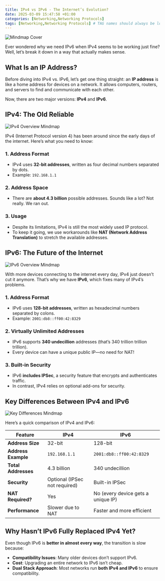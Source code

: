 ```yaml
---
title: IPv4 vs IPv6 - The Internet’s Evolution?
date: 2025-03-09 15:47:58 +01:00
categories: [Networking,Networking Protocols]
tags: [Networking,Networking Protocols] # TAG names should always be lowercase
---
```


![Mindmap Cover](https://raw.githubusercontent.com/zared1/zared1.github.io/refs/main/zared1/assets/Posts_img/Networking/17/IPv4%20vs.%20IPv6.png)  

Ever wondered why we need IPv6 when IPv4 seems to be working just fine? Well, let’s break it down in a way that actually makes sense.  

## What Is an IP Address?  

Before diving into IPv4 vs. IPv6, let’s get one thing straight: an **IP address** is like a home address for devices on a network. It allows computers, routers, and servers to find and communicate with each other.  

Now, there are two major versions: **IPv4** and **IPv6**.  

## IPv4: The Old Reliable  

![IPv4 Overview Mindmap](https://raw.githubusercontent.com/zared1/zared1.github.io/refs/main/zared1/assets/Posts_img/Networking/17/IPv4%20Overview.png)  

IPv4 (Internet Protocol version 4) has been around since the early days of the internet. Here’s what you need to know:  

### 1. **Address Format**  
   - IPv4 uses **32-bit addresses**, written as four decimal numbers separated by dots.  
   - Example: `192.168.1.1`  

### 2. **Address Space**  
   - There are **about 4.3 billion** possible addresses. Sounds like a lot? Not really. We ran out.  

### 3. **Usage**  
   - Despite its limitations, IPv4 is still the most widely used IP protocol.  
   - To keep it going, we use workarounds like **NAT (Network Address Translation)** to stretch the available addresses.  

## IPv6: The Future of the Internet  

![IPv6 Overview Mindmap](https://raw.githubusercontent.com/zared1/zared1.github.io/refs/main/zared1/assets/Posts_img/Networking/17/IPv6%20Overview.png)  

With more devices connecting to the internet every day, IPv4 just doesn’t cut it anymore. That’s why we have **IPv6**, which fixes many of IPv4’s problems.  

### 1. **Address Format**  
   - IPv6 uses **128-bit addresses**, written as hexadecimal numbers separated by colons.  
   - Example: `2001:db8::ff00:42:8329`  

### 2. **Virtually Unlimited Addresses**  
   - IPv6 supports **340 undecillion** addresses (that’s 340 trillion trillion trillion).  
   - Every device can have a unique public IP—no need for NAT!  

### 3. **Built-in Security**  
   - IPv6 **includes IPSec**, a security feature that encrypts and authenticates traffic.  
   - In contrast, IPv4 relies on optional add-ons for security.  

## Key Differences Between IPv4 and IPv6  

![Key Differences Mindmap](https://raw.githubusercontent.com/zared1/zared1.github.io/refs/main/zared1/assets/Posts_img/Networking/17/IPv4%20vs.%20IPv6%20Differences.png)  

Here’s a quick comparison of IPv4 and IPv6:  

| Feature        | IPv4                 | IPv6                   |
|--------------|---------------------|----------------------|
| **Address Size** | 32-bit              | 128-bit               |
| **Address Example** | `192.168.1.1`      | `2001:db8::ff00:42:8329` |
| **Total Addresses** | 4.3 billion        | 340 undecillion        |
| **Security** | Optional (IPSec not required) | Built-in IPSec         |
| **NAT Required?** | Yes                 | No (every device gets a unique IP) |
| **Performance** | Slower due to NAT     | Faster and more efficient |

## Why Hasn’t IPv6 Fully Replaced IPv4 Yet?  

Even though IPv6 is **better in almost every way**, the transition is slow because:  
- **Compatibility Issues**: Many older devices don’t support IPv6.  
- **Cost**: Upgrading an entire network to IPv6 isn’t cheap.  
- **Dual Stack Approach**: Most networks run **both IPv4 and IPv6** to ensure compatibility.  

